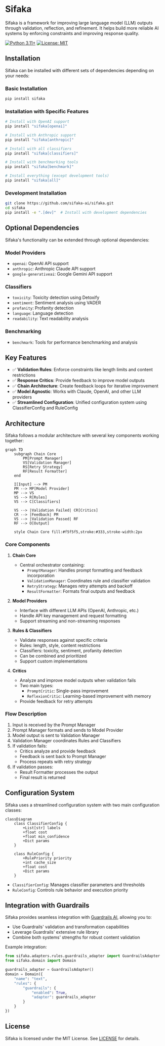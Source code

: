 # Sifaka

Sifaka is a framework for improving large language model (LLM) outputs through validation, reflection, and refinement. It helps build more reliable AI systems by enforcing constraints and improving response quality.

[![Python 3.11+](https://img.shields.io/badge/python-3.11+-blue.svg)](https://www.python.org/downloads/)
[![License: MIT](https://img.shields.io/badge/License-MIT-yellow.svg)](https://opensource.org/licenses/MIT)

## Installation

Sifaka can be installed with different sets of dependencies depending on your needs:

### Basic Installation
```bash
pip install sifaka
```

### Installation with Specific Features

```bash
# Install with OpenAI support
pip install "sifaka[openai]"

# Install with Anthropic support
pip install "sifaka[anthropic]"

# Install with all classifiers
pip install "sifaka[classifiers]"

# Install with benchmarking tools
pip install "sifaka[benchmark]"

# Install everything (except development tools)
pip install "sifaka[all]"
```

### Development Installation
```bash
git clone https://github.com/sifaka-ai/sifaka.git
cd sifaka
pip install -e ".[dev]"  # Install with development dependencies
```

## Optional Dependencies

Sifaka's functionality can be extended through optional dependencies:

### Model Providers
- `openai`: OpenAI API support
- `anthropic`: Anthropic Claude API support
- `google-generativeai`: Google Gemini API support

### Classifiers
- `toxicity`: Toxicity detection using Detoxify
- `sentiment`: Sentiment analysis using VADER
- `profanity`: Profanity detection
- `language`: Language detection
- `readability`: Text readability analysis

### Benchmarking
- `benchmark`: Tools for performance benchmarking and analysis

## Key Features

- ✅ **Validation Rules**: Enforce constraints like length limits and content restrictions
- ✅ **Response Critics**: Provide feedback to improve model outputs
- ✅ **Chain Architecture**: Create feedback loops for iterative improvement
- ✅ **Model Agnostic**: Works with Claude, OpenAI, and other LLM providers
- ✅ **Streamlined Configuration**: Unified configuration system using ClassifierConfig and RuleConfig

## Architecture

Sifaka follows a modular architecture with several key components working together:

```mermaid
graph TD
    subgraph Chain Core
        PM[Prompt Manager]
        VS[Validation Manager]
        RS[Retry Strategy]
        RF[Result Formatter]
    end

    I[Input] --> PM
    PM --> MP[Model Provider]
    MP --> VS
    VS --> R[Rules]
    VS --> C[Classifiers]

    VS --> |Validation Failed| CR[Critics]
    CR --> |Feedback| PM
    VS --> |Validation Passed| RF
    RF --> O[Output]

    style Chain Core fill:#f5f5f5,stroke:#333,stroke-width:2px
```

### Core Components

1. **Chain Core**
   - Central orchestrator containing:
     - `PromptManager`: Handles prompt formatting and feedback incorporation
     - `ValidationManager`: Coordinates rule and classifier validation
     - `RetryStrategy`: Manages retry attempts and backoff
     - `ResultFormatter`: Formats final outputs and feedback

2. **Model Providers**
   - Interface with different LLM APIs (OpenAI, Anthropic, etc.)
   - Handle API key management and request formatting
   - Support streaming and non-streaming responses

3. **Rules & Classifiers**
   - Validate responses against specific criteria
   - Rules: length, style, content restrictions
   - Classifiers: toxicity, sentiment, profanity detection
   - Can be combined and prioritized
   - Support custom implementations

4. **Critics**
   - Analyze and improve model outputs when validation fails
   - Two main types:
     - `PromptCritic`: Single-pass improvement
     - `ReflexionCritic`: Learning-based improvement with memory
   - Provide feedback for retry attempts

### Flow Description

1. Input is received by the Prompt Manager
2. Prompt Manager formats and sends to Model Provider
3. Model output is sent to Validation Manager
4. Validation Manager coordinates Rules and Classifiers
5. If validation fails:
   - Critics analyze and provide feedback
   - Feedback is sent back to Prompt Manager
   - Process repeats with retry strategy
6. If validation passes:
   - Result Formatter processes the output
   - Final result is returned

## Configuration System

Sifaka uses a streamlined configuration system with two main configuration classes:

```mermaid
classDiagram
    class ClassifierConfig {
        +List[str] labels
        +float cost
        +float min_confidence
        +Dict params
    }

    class RuleConfig {
        +RulePriority priority
        +int cache_size
        +float cost
        +Dict params
    }
```

- `ClassifierConfig`: Manages classifier parameters and thresholds
- `RuleConfig`: Controls rule behavior and execution priority

## Integration with Guardrails

Sifaka provides seamless integration with [Guardrails AI](https://www.guardrailsai.com/), allowing you to:

- Use Guardrails' validation and transformation capabilities
- Leverage Guardrails' extensive rule library
- Combine both systems' strengths for robust content validation

Example integration:
```python
from sifaka.adapters.rules.guardrails_adapter import GuardrailsAdapter
from sifaka.domain import Domain

guardrails_adapter = GuardrailsAdapter()
domain = Domain({
    "name": "text",
    "rules": {
        "guardrails": {
            "enabled": True,
            "adapter": guardrails_adapter
        }
    }
})
```

## License

Sifaka is licensed under the MIT License. See [LICENSE](LICENSE) for details.


